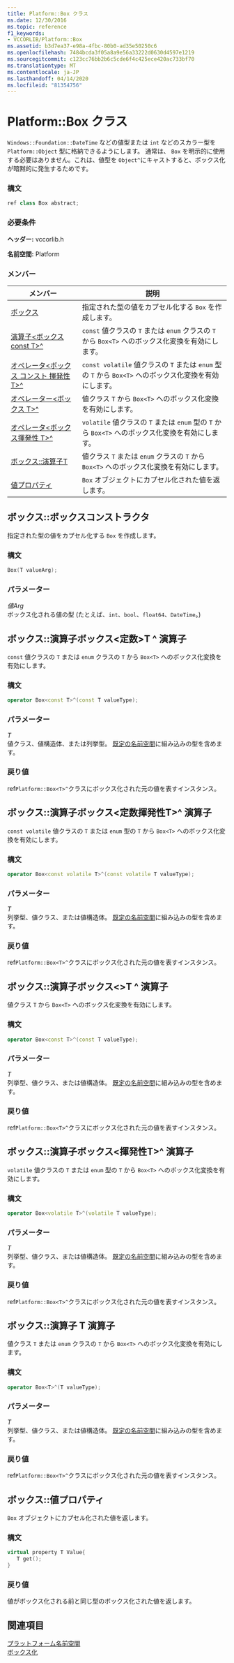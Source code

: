 ```yaml
---
title: Platform::Box クラス
ms.date: 12/30/2016
ms.topic: reference
f1_keywords:
- VCCORLIB/Platform::Box
ms.assetid: b3d7ea37-e98a-4fbc-80b0-ad35e50250c6
ms.openlocfilehash: 7484bcda3f05a8a9e56a33222d0630d4597e1219
ms.sourcegitcommit: c123cc76bb2b6c5cde6f4c425ece420ac733bf70
ms.translationtype: MT
ms.contentlocale: ja-JP
ms.lasthandoff: 04/14/2020
ms.locfileid: "81354756"
---
```

# <a name="platformbox-class"></a>Platform::Box クラス

`Windows::Foundation::DateTime` などの値型または `int` などのスカラー型を `Platform::Object` 型に格納できるようにします。 通常は、 `Box` を明示的に使用する必要はありません。これは、値型を `Object^`にキャストすると、ボックス化が暗黙的に発生するためです。

### <a name="syntax"></a>構文

```cpp
ref class Box abstract;
```

### <a name="requirements"></a>必要条件

**ヘッダー:** vccorlib.h

**名前空間:** Platform

### <a name="members"></a>メンバー

|メンバー|説明|
|------------|-----------------|
|[ボックス](#ctor) | 指定された型の値をカプセル化する `Box` を作成します。 |
|[演算子&lt;ボックス const T&gt;^](#box-const-t) | `const` 値クラスの `T` または `enum` クラスの `T` から `Box<T>` へのボックス化変換を有効にします。 |
|[オペレータ&lt;ボックス コンスト 揮発性 T&gt;^](#box-const-volatile-t) | `const volatile` 値クラスの `T` または `enum` 型の `T` から `Box<T>` へのボックス化変換を有効にします。 |
|[オペレーター&lt;ボックス T&gt;^](#box-t) | 値クラス `T` から `Box<T>` へのボックス化変換を有効にします。 |
|[オペレータ&lt;ボックス揮発性 T&gt;^](#box-volatile-t) | `volatile` 値クラスの `T` または `enum` 型の `T` から `Box<T>` へのボックス化変換を有効にします。 |
|[ボックス::演算子T](#t) | 値クラス `T` または `enum` クラスの `T` から `Box<T>` へのボックス化変換を有効にします。 |
|[値プロパティ](#value) | `Box` オブジェクトにカプセル化された値を返します。 |

## <a name="boxbox-constructor"></a><a name="ctor"></a>ボックス::ボックスコンストラクタ

指定された型の値をカプセル化する `Box` を作成します。

### <a name="syntax"></a>構文

```cpp
Box(T valueArg);
```

### <a name="parameters"></a>パラメーター

*値Arg*<br/>
ボックス化される値の型 (たとえば、`int`、`bool`、`float64`、`DateTime`。)

## <a name="boxoperator-boxltconst-tgt-operator"></a><a name="box-const-t"></a>ボックス::演算子ボックス&lt;定数&gt;T ^ 演算子

`const` 値クラスの `T` または `enum` クラスの `T` から `Box<T>` へのボックス化変換を有効にします。

### <a name="syntax"></a>構文

```cpp
operator Box<const T>^(const T valueType);
```

### <a name="parameters"></a>パラメーター

*T*<br/>
値クラス、値構造体、または列挙型。 [既定の名前空間](../cppcx/default-namespace.md)に組み込みの型を含めます。

### <a name="return-value"></a>戻り値

ref`Platform::Box<T>^`クラスにボックス化された元の値を表すインスタンス。

## <a name="boxoperator-boxltconst-volatile-tgt-operator"></a><a name="box-const-volatile-t"></a>ボックス::演算子ボックス&lt;定数揮発性T&gt;^ 演算子

`const volatile` 値クラスの `T` または `enum` 型の `T` から `Box<T>` へのボックス化変換を有効にします。

### <a name="syntax"></a>構文

```cpp
operator Box<const volatile T>^(const volatile T valueType);
```

### <a name="parameters"></a>パラメーター

*T*<br/>
列挙型、値クラス、または値構造体。 [既定の名前空間](../cppcx/default-namespace.md)に組み込みの型を含めます。

### <a name="return-value"></a>戻り値

ref`Platform::Box<T>^`クラスにボックス化された元の値を表すインスタンス。

## <a name="boxoperator-boxlttgt-operator"></a><a name="box-t"></a>ボックス::演算子ボックス&lt;&gt;T ^ 演算子

値クラス `T` から `Box<T>` へのボックス化変換を有効にします。

### <a name="syntax"></a>構文

```cpp
operator Box<const T>^(const T valueType);
```

### <a name="parameters"></a>パラメーター

*T*<br/>
列挙型、値クラス、または値構造体。 [既定の名前空間](../cppcx/default-namespace.md)に組み込みの型を含めます。

### <a name="return-value"></a>戻り値

ref`Platform::Box<T>^`クラスにボックス化された元の値を表すインスタンス。

## <a name="boxoperator-boxltvolatile-tgt-operator"></a><a name="box-volatile-t"></a>ボックス::演算子ボックス&lt;揮発性T&gt;^ 演算子

`volatile` 値クラスの `T` または `enum` 型の `T` から `Box<T>` へのボックス化変換を有効にします。

### <a name="syntax"></a>構文

```cpp
operator Box<volatile T>^(volatile T valueType);
```

### <a name="parameters"></a>パラメーター

*T*<br/>
列挙型、値クラス、または値構造体。 [既定の名前空間](../cppcx/default-namespace.md)に組み込みの型を含めます。

### <a name="return-value"></a>戻り値

ref`Platform::Box<T>^`クラスにボックス化された元の値を表すインスタンス。

## <a name="boxoperator-t-operator"></a><a name="t"></a>ボックス::演算子 T 演算子

値クラス `T` または `enum` クラスの `T` から `Box<T>` へのボックス化変換を有効にします。

### <a name="syntax"></a>構文

```cpp
operator Box<T>^(T valueType);
```

### <a name="parameters"></a>パラメーター

*T*<br/>
列挙型、値クラス、または値構造体。 [既定の名前空間](../cppcx/default-namespace.md)に組み込みの型を含めます。

### <a name="return-value"></a>戻り値

ref`Platform::Box<T>^`クラスにボックス化された元の値を表すインスタンス。

## <a name="boxvalue-property"></a><a name="value"></a>ボックス::値プロパティ

`Box` オブジェクトにカプセル化された値を返します。

### <a name="syntax"></a>構文

```cpp
virtual property T Value{
   T get();
}
```

### <a name="return-value"></a>戻り値

値がボックス化される前と同じ型のボックス化された値を返します。

## <a name="see-also"></a>関連項目

[プラットフォーム名前空間](../cppcx/platform-namespace-c-cx.md)<br/>
[ボックス化](../cppcx/boxing-c-cx.md)
